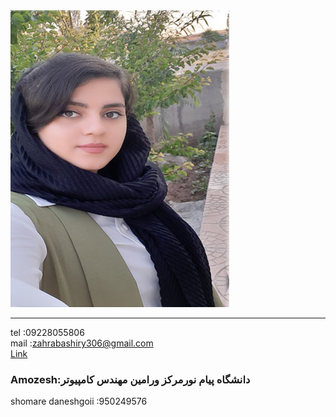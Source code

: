 <img src="https://github.com/zahrabashiry/zahrabashiry.github.io/blob/master/avatar-01%20(2).png?raw=true">

---
tel  :09228055806 <br/>
mail :zahrabashiry306@gmail.com <br/>
<a href="https://quera.ir/profile/zahra361">Link</a>



### Amozesh:دانشگاه پیام نورمرکز ورامین مهندس کامپیوتر
shomare daneshgoii :950249576
